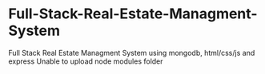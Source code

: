 # Full-Stack-Real-Estate-Managment-System
Full Stack Real Estate Managment System using mongodb,  html/css/js and express 
Unable to upload node modules folder
